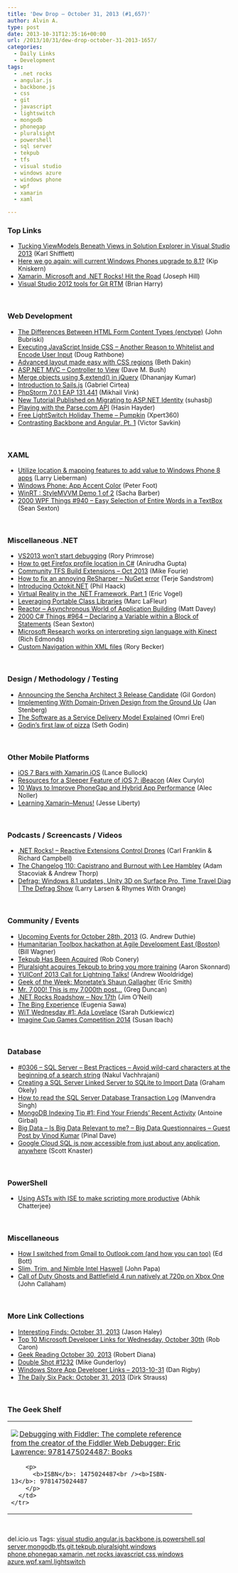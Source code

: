 ```yaml
---
title: 'Dew Drop – October 31, 2013 (#1,657)'
author: Alvin A.
type: post
date: 2013-10-31T12:35:16+00:00
url: /2013/10/31/dew-drop-october-31-2013-1657/
categories:
  - Daily Links
  - Development
tags:
  - .net rocks
  - angular.js
  - backbone.js
  - css
  - git
  - javascript
  - lightswitch
  - mongodb
  - phonegap
  - pluralsight
  - powershell
  - sql server
  - tekpub
  - tfs
  - visual studio
  - windows azure
  - windows phone
  - wpf
  - xamarin
  - xaml

---
```

### <a name="top"></a>Top Links

  * <a href="http://karlshifflett.wordpress.com/2013/10/30/tucking-viewmodels-beneath-views-in-solution-explorer-in-visual-studio-2013/" target="_blank">Tucking ViewModels Beneath Views in Solution Explorer in Visual Studio 2013</a> (Karl Shifflett)
  * <a href="http://feedproxy.google.com/~r/liveside/~3/W8KeG84YpvE/" target="_blank">Here we go again: will current Windows Phones upgrade to 8.1?</a> (Kip Kniskern)
  * <a href="http://blog.xamarin.com/xamarin-microsoft-and-.net-rocks-hit-the-road/" target="_blank">Xamarin, Microsoft and .NET Rocks! Hit the Road</a> (Joseph Hill)
  * <a href="http://blogs.msdn.com/b/bharry/archive/2013/10/30/visual-studio-2012-tools-for-git-rtm.aspx" target="_blank">Visual Studio 2012 tools for Git RTM</a> (Brian Harry)

&#160;

### <a name="web"></a>Web Development

  * <a href="http://feedproxy.google.com/~r/JohnnyCode/~3/WcfOQUy8gOU/" target="_blank">The Differences Between HTML Form Content Types (enctype)</a> (John Bubriski)
  * <a href="http://feedproxy.google.com/~r/DiaryOfANinja/~3/rKBFqYkFC-8/executing-javascript-inside-css---another-reason-to-whitelist-and-encode-user-input" target="_blank">Executing JavaScript Inside CSS &#8211; Another Reason to Whitelist and Encode User Input</a> (Doug Rathbone)
  * <a href="https://www.webkit.org/blog/3078/advanced-layout-made-easy-with-css-regions/" target="_blank">Advanced layout made easy with CSS regions</a> (Beth Dakin)
  * <a href="http://blog.dmbcllc.com/aspnet-mvc-controller-to-view/" target="_blank">ASP.NET MVC – Controller to View</a> (Dave M. Bush)
  * <a href="http://debugmode.net/2013/10/31/merge-objects-using-extend-in-jquery/" target="_blank">Merge objects using $.extend() in jQuery</a> (Dhananjay Kumar)
  * <a href="http://feedproxy.google.com/~r/nettuts/~3/6RGLYYhJcZY/" target="_blank">Introduction to Sails.js</a> (Gabriel Cirtea)
  * <a href="http://blog.jetbrains.com/phpstorm/2013/10/phpstorm-7-0-1-eap-131-441/?utm_source=rss&utm_medium=rss&utm_campaign=phpstorm-7-0-1-eap-131-441" target="_blank">PhpStorm 7.0.1 EAP 131.441</a> (Mikhail Vink)
  * <a href="http://blogs.msdn.com/b/webdev/archive/2013/10/30/new-tutorial-published-on-migrating-to-asp-net-identity.aspx" target="_blank">New Tutorial Published on Migrating to ASP.NET Identity</a> (suhasbj)
  * <a href="http://feeds.dzone.com/~r/zones/css/~3/yaOGkDyiqug/playing-parsecom-api" target="_blank">Playing with the Parse.com API</a> (Hasin Hayder)
  * <a href="http://xpert360.wordpress.com/2013/10/30/free-lightswitch-holiday-theme-pumpkin/" target="_blank">Free LightSwitch Holiday Theme – Pumpkin</a> (Xpert360)
  * <a href="http://feeds.dzone.com/~r/zones/css/~3/WV8lYCz0hdk/contrasting-backbone-and" target="_blank">Contrasting Backbone and Angular, Pt. 1</a> (Victor Savkin)

&#160;

### <a name="silverlight"></a>XAML

  * <a href="http://blogs.windows.com/windows_phone/b/wpdev/archive/2013/10/30/utilize-location-amp-mapping-features-to-add-value-to-windows-phone-8-apps.aspx" target="_blank">Utilize location & mapping features to add value to Windows Phone 8 apps</a> (Larry Lieberman)
  * <a href="http://feedproxy.google.com/~r/PeterFoot/~3/5qUtJM8lM4M/windows-phone-app-accent-color.aspx" target="_blank">Windows Phone: App Accent Color</a> (Peter Foot)
  * <a href="http://sachabarbs.wordpress.com/2013/10/30/winrt-stylemvvm-demo-1-of-2/" target="_blank">WinRT : StyleMVVM Demo 1 of 2</a> (Sacha Barber)
  * <a href="http://wpf.2000things.com/2013/10/31/940-easy-selection-of-entire-words-in-a-textbox/" target="_blank">2000 WPF Things #940 – Easy Selection of Entire Words in a TextBox</a> (Sean Sexton)

&#160;

### <a name="dotnet"></a>Miscellaneous .NET

  * <a href="http://feedproxy.google.com/~r/RoryPrimrose/~3/NM9-FG63jfs/post.aspx" target="_blank">VS2013 won’t start debugging</a> (Rory Primrose)
  * <a href="http://feedproxy.google.com/~r/geekswithblogs/~3/UUs7KL65rA0/how-to-get-firefox-profile-location-in-c.aspx" target="_blank">How to get Firefox profile location in C#</a> (Anirudha Gupta)
  * <a href="http://mikefourie.wordpress.com/2013/10/30/community-tfs-build-extensions-oct-2013/" target="_blank">Community TFS Build Extensions – Oct 2013</a> (Mike Fourie)
  * <a href="http://feedproxy.google.com/~r/geekswithblogs/~3/f4i0-j5VwUY/how-to-fix-an-annoying-resharper-ndash-nuget-error.aspx" target="_blank">How to fix an annoying ReSharper – NuGet error</a> (Terje Sandstrom)
  * <a href="http://feeds.haacked.com/~r/haacked/~3/Pehfq5QQORo/introducing-octokit-net.aspx" target="_blank">Introducing Octokit.NET</a> (Phil Haack)
  * <a href="http://visualstudiomagazine.com/articles/2013/10/30/virtual-reality--in-dotnet-part-1.aspx" target="_blank">Virtual Reality in the .NET Framework, Part 1</a> (Eric Vogel)
  * <a href="http://massivescale.com/pages/leveraging-portable-class-libraries/" target="_blank">Leveraging Portable Class Libraries</a> (Marc LaFleur)
  * <a href="http://mdavey.wordpress.com/2013/10/31/reactor-asynchronous-world-of-application-building/" target="_blank">Reactor – Asynchronous World of Application Building</a> (Matt Davey)
  * <a href="http://csharp.2000things.com/2013/10/31/964-declaring-a-variable-within-a-block-of-statements/" target="_blank">2000 C# Things #964 – Declaring a Variable within a Block of Statements</a> (Sean Sexton)
  * <a href="http://feedproxy.google.com/~r/wmexperts/~3/e4_I4f7szNk/story01.htm" target="_blank">Microsoft Research works on interpreting sign language with Kinect</a> (Rich Edmonds)
  * <a href="https://community.devexpress.com:443/blogs/rorybecker/archive/2013/10/30/custom-navigation-within-xml-files.aspx" target="_blank">Custom Navigation within XML files</a> (Rory Becker)

&#160;

### <a name="design"></a>Design / Methodology / Testing

  * <a href="http://feedproxy.google.com/~r/extblog/~3/BiQyF_hT938/" target="_blank">Announcing the Sencha Architect 3 Release Candidate</a> (Gil Gordon)
  * <a href="http://www.infoq.com/news/2013/10/ddd-ground-up" target="_blank">Implementing With Domain-Driven Design from the Ground Up</a> (Jan Stenberg)
  * <a href="http://feeds.dzone.com/~r/zones/architects/~3/WePq46KnDXA/software-service-delivery" target="_blank">The Software as a Service Delivery Model Explained</a> (Omri Erel)
  * <a href="http://feedproxy.google.com/~r/typepad/sethsmainblog/~3/hNDOhkEKwFU/sethsblog~Godins-first-law-of-pizza.html" target="_blank">Godin&#8217;s first law of pizza</a> (Seth Godin)

&#160;

### <a name="mobile"></a>Other Mobile Platforms

  * <a href="http://blog.falafel.com/Blogs/LanceBullock/lance-bullock/2013/10/31/ios-7-bars-with-xamarin.ios" target="_blank">iOS 7 Bars with Xamarin.iOS</a> (Lance Bullock)
  * <a href="http://mobile.dzone.com/articles/resources-sleeper-feature-ios" target="_blank">Resources for a Sleeper Feature of iOS 7: iBeacon</a> (Alex Curylo)
  * <a href="http://feeds.dzone.com/~r/zones/css/~3/Rce4u7y_6lw/10-ways-improve-phonegap-and" target="_blank">10 Ways to Improve PhoneGap and Hybrid App Performance</a> (Alec Noller)
  * <a href="http://feedproxy.google.com/~r/JesseLiberty-SilverlightGeek/~3/TgU38pLCzkY/" target="_blank">Learning Xamarin–Menus!</a> (Jesse Liberty)

&#160;

### <a name="podcasts"></a>Podcasts / Screencasts / Videos

  * <a href="http://www.dotnetrocks.com/default.aspx?ShowNum=920" target="_blank">.NET Rocks! &#8211; Reactive Extensions Control Drones</a> (Carl Franklin & Richard Campbell)
  * <a href="http://5by5.tv/changelog/110" target="_blank">The Changelog 110: Capistrano and Burnout with Lee Hambley</a> (Adam Stacoviak & Andrew Thorp)
  * <a href="http://channel9.msdn.com/Shows/The-Defrag-Show/Defrag-Windows-81-updates-Unity-3D-on-Surface-Pro-Time-Travel-Diag" target="_blank">Defrag: Windows 8.1 updates, Unity 3D on Surface Pro, Time Travel Diag | The Defrag Show</a> (Larry Larsen & Rhymes With Orange)

&#160;

### <a name="events"></a>Community / Events

  * <a href="http://feeds.devhammer.net/~r/devhammer/~3/5eq0PHjQmaQ/upcoming-events-for-october-28th-2013" target="_blank">Upcoming Events for October 28th, 2013</a> (G. Andrew Duthie)
  * <a href="http://feedproxy.google.com/~r/billwagner/~3/vU7jDd2zCng/humanitarian-toolbox-hackathon-at-agile-development-east-boston" target="_blank">Humanitarian Toolbox hackathon at Agile Development East (Boston)</a> (Bill Wagner)
  * <a href="http://feedproxy.google.com/~r/wekeroad/EeKc/~3/9h7YNw1COjo/expanding" target="_blank">Tekpub Has Been Acquired</a> (Rob Conery)
  * <a href="http://blog.pluralsight.com/2013/10/30/pluralsight-acquires-tekpub/" target="_blank">Pluralsight acquires Tekpub to bring you more training</a> (Aaron Skonnard)
  * <a href="http://feeds.yuiblog.com/~r/YahooUserInterfaceBlog/~3/rtKYVSK_ZIM/" target="_blank">YUIConf 2013 Call for Lightning Talks!</a> (Andrew Wooldridge)
  * <a href="http://www.geekadelphia.com/2013/10/30/geek-of-the-week-monetates-shaun-gallagher/" target="_blank">Geek of the Week: Monetate’s Shaun Gallagher</a> (Eric Smith)
  * <a href="http://coolthingoftheday.blogspot.com/2013/10/mr-7000-this-is-my-7000th-post.html" target="_blank">Mr. 7,000! This is my 7,000th post&#8230;</a> (Greg Duncan)
  * <a href="http://codocent.com/2013/10/30/net-rocks-roadshow-nov-17th/" target="_blank">.NET Rocks Roadshow – Nov 17th</a> (Jim O’Neil)
  * <a href="http://feeds.microsoftjobsblog.com/~r/MicrosoftJobsBlog/~3/QTAM796PSRA/" target="_blank">The Bing Experience</a> (Eugenia Sawa)
  * <a href="http://codinggeekette.com/2013/10/30/wit-wednesday-1-ada-lovelace/" target="_blank">WiT Wednesday #1: Ada Lovelace</a> (Sarah Dutkiewicz)
  * <a href="http://blogs.msdn.com/b/cdnstudents/archive/2013/10/30/imagine-cup-games-competition-2014.aspx" target="_blank">Imagine Cup Games Competition 2014</a> (Susan Ibach)

&#160;

### <a name="sql"></a>Database

  * <a href="http://feedproxy.google.com/~r/ExploringBeyondRelational/~3/qdtfuq7Iteo/0306-sql-server-best-practices-avoid-wild-card-characters-at-the-beginning-of-a-search-string.aspx" target="_blank">#0306 &#8211; SQL Server &#8211; Best Practices &#8211; Avoid wild-card characters at the beginning of a search string</a> (Nakul Vachhrajani)
  * <a href="http://feedproxy.google.com/~r/MSSQLTips-LatestSqlServerTips/~3/56c5XtwXAaY/tip.asp" target="_blank">Creating a SQL Server Linked Server to SQLite to Import Data</a> (Graham Okely)
  * <a href="http://feedproxy.google.com/~r/MSSQLTips-LatestSqlServerTips/~3/mD0aXZbAflA/tip.asp" target="_blank">How to read the SQL Server Database Transaction Log</a> (Manvendra Singh)
  * <a href="http://java.dzone.com/articles/mongodb-indexing-tip-1-find" target="_blank">MongoDB Indexing Tip #1: Find Your Friends&#8217; Recent Activity</a> (Antoine Girbal)
  * <a href="http://blog.sqlauthority.com/2013/10/31/big-data-is-big-data-relevant-to-me-big-data-questionnaires-guest-post-by-vinod-kumar/" target="_blank">Big Data – Is Big Data Relevant to me? – Big Data Questionnaires – Guest Post by Vinod Kumar</a> (Pinal Dave)
  * <a href="http://feedproxy.google.com/~r/GDBcode/~3/YQTKj-G3bP8/google-cloud-sql-is-now-accessible-from.html" target="_blank">Google Cloud SQL is now accessible from just about any application, anywhere</a> (Scott Knaster)

&#160;

### <a name="ps"></a>PowerShell

  * <a href="http://blogs.msdn.com/b/powershell/archive/2013/10/30/using-asts-with-ise-to-make-scripting-more-productive.aspx" target="_blank">Using ASTs with ISE to make scripting more productive</a> (Abhik Chatterjee)

&#160;

### <a name="misc"></a>Miscellaneous

  * <a href="http://feedproxy.google.com/~r/zdnet/Bott/~3/18D6qJR4Enw/" target="_blank">How I switched from Gmail to Outlook.com (and how you can too)</a> (Ed Bott)
  * <a href="http://feedproxy.google.com/~r/JohnPapa/~3/6ZpPuLqI0fA/" target="_blank">Slim, Trim, and Nimble Intel Haswell</a> (John Papa)
  * <a href="http://feedproxy.google.com/~r/neowin-main/~3/6z7AWkAJKnc/story01.htm" target="_blank">Call of Duty Ghosts and Battlefield 4 run natively at 720p on Xbox One</a> (John Callaham)

&#160;

### <a name="links"></a>More Link Collections

  * <a href="http://jasonhaley.com/blog/post/2013/10/31/Interesting-Finds-October-31-2013.aspx" target="_blank">Interesting Finds: October 31, 2013</a> (Jason Haley)
  * <a href="http://blogs.msdn.com/b/robcaron/archive/2013/10/30/top-10-microsoft-developer-links-for-wednesday-october-30th.aspx" target="_blank">Top 10 Microsoft Developer Links for Wednesday, October 30th</a> (Rob Caron)
  * <a href="http://feeds.regulargeek.com/~r/RegularGeek/~3/av3eTzypXi4/" target="_blank">Geek Reading October 30, 2013</a> (Robert Diana)
  * <a href="http://afreshcup.com/home/2013/10/31/double-shot-1232.html" target="_blank">Double Shot #1232</a> (Mike Gunderloy)
  * <a href="http://feedproxy.google.com/~r/DanRigby/~3/Accf5jI3OCU/" target="_blank">Windows Store App Developer Links &#8211; 2013-10-31</a> (Dan Rigby)
  * <a href="http://feeds.feedblitz.com/~/49253361/0/dirkstrauss~The-Daily-Six-Pack-October" target="_blank">The Daily Six Pack: October 31, 2013</a> (Dirk Strauss)

&#160;

### <a name="shelf"></a>The Geek Shelf

<div id="scid:7dc1bd33-94bd-46fd-a20b-0131235bcd47:41a41224-4fa6-45a8-98dd-48fe026e9ef8" class="wlWriterEditableSmartContent" style="float: none; padding-bottom: 0px; padding-top: 0px; padding-left: 0px; margin: 0px; display: inline; padding-right: 0px">
  <table cellspacing="0" cellpadding="2" width="400" border="0" unselectable="on">
    <tr>
      <td valign="top" width="400">
        <p>
          <a title="Debugging with Fiddler: The complete reference from the creator of the Fiddler Web Debugger: Eric Lawrence: 9781475024487: Books" href="http://www.amazon.com/exec/obidos/ASIN/1475024487/alvinashcraft-20"><img data-recalc-dims="1" decoding="async" src="https://i0.wp.com/images.amazon.com/images/P/1475024487.01.MZZZZZZZ.jpg?w=660" border="0" align="left" style="float:left" />Debugging with Fiddler: The complete reference from the creator of the Fiddler Web Debugger: Eric Lawrence: 9781475024487: Books</a>
        </p>
        
        <p>
          <b>ISBN</b>: 1475024487<br /><b>ISBN-13</b>: 9781475024487
        </p>
      </td>
    </tr>
  </table>
</div>

&#160;

<div id="scid:0767317B-992E-4b12-91E0-4F059A8CECA8:921eb33c-312f-4a47-b263-f6401a59f8da" class="wlWriterEditableSmartContent" style="float: none; padding-bottom: 0px; padding-top: 0px; padding-left: 0px; margin: 0px; display: inline; padding-right: 0px">
  del.icio.us Tags: <a href="http://del.icio.us/popular/visual+studio" rel="tag">visual studio</a>,<a href="http://del.icio.us/popular/angular.js" rel="tag">angular.js</a>,<a href="http://del.icio.us/popular/backbone.js" rel="tag">backbone.js</a>,<a href="http://del.icio.us/popular/powershell" rel="tag">powershell</a>,<a href="http://del.icio.us/popular/sql+server" rel="tag">sql server</a>,<a href="http://del.icio.us/popular/mongodb" rel="tag">mongodb</a>,<a href="http://del.icio.us/popular/tfs" rel="tag">tfs</a>,<a href="http://del.icio.us/popular/git" rel="tag">git</a>,<a href="http://del.icio.us/popular/tekpub" rel="tag">tekpub</a>,<a href="http://del.icio.us/popular/pluralsight" rel="tag">pluralsight</a>,<a href="http://del.icio.us/popular/windows+phone" rel="tag">windows phone</a>,<a href="http://del.icio.us/popular/phonegap" rel="tag">phonegap</a>,<a href="http://del.icio.us/popular/xamarin" rel="tag">xamarin</a>,<a href="http://del.icio.us/popular/.net+rocks" rel="tag">.net rocks</a>,<a href="http://del.icio.us/popular/javascript" rel="tag">javascript</a>,<a href="http://del.icio.us/popular/css" rel="tag">css</a>,<a href="http://del.icio.us/popular/windows+azure" rel="tag">windows azure</a>,<a href="http://del.icio.us/popular/wpf" rel="tag">wpf</a>,<a href="http://del.icio.us/popular/xaml" rel="tag">xaml</a>,<a href="http://del.icio.us/popular/lightswitch" rel="tag">lightswitch</a>
</div>